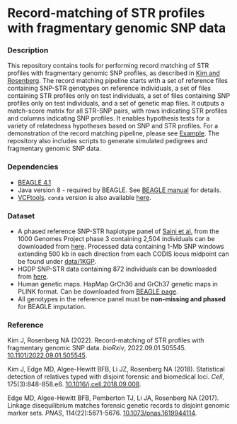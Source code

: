 # Record-matching of STR profiles with fragmentary genomic SNP data

### Description
This repository contains tools for performing record matching of STR profiles with fragmentary genomic SNP profiles, as described in [Kim and Rosenberg](https://doi.org/10.1101/2022.09.01.505545). The record matching pipeline starts with a set of reference files containing SNP-STR genotypes on reference individuals, a set of files containing STR profiles only on test individuals, a set of files containing SNP profiles only on test individuals, and a set of genetic map files. It outputs a match-score matrix for all STR-SNP pairs, with rows indicating STR profiles and columns indicating SNP profiles. It enables hypothesis tests for a variety of relatedness hypotheses based on SNP and STR profiles. For a demonstration of the record matching pipeline, please see [Example](https://github.com/jk2236/RecordMatching/tree/main/examples). The repository also includes scripts to generate simulated pedigrees and fragmentary genomic SNP data. 

### Dependencies
* [BEAGLE 4.1](https://faculty.washington.edu/browning/beagle/b4_1.html) 
* Java version 8 - required by BEAGLE. See [BEAGLE manual](https://faculty.washington.edu/browning/beagle/beagle_4.1_21Jan17.pdf) for details.
* [VCFtools](https://github.com/vcftools/vcftools). `conda` version is also available [here](https://anaconda.org/bioconda/vcftools).

### Dataset
* A phased reference SNP-STR haplotype panel of [Saini et al.](https://doi.org/10.1038/s41467-018-06694-0) from the 1000 Genomes Project phase 3 containing 2,504 individuals can be downloaded from [here](https://gymreklab.com/2018/03/05/snpstr_imputation.html). Processed data containing 1-Mb SNP windows extending 500 kb in each direction from each CODIS locus midpoint can be found under [data/1KGP](https://github.com/jk2236/RM_WGS/tree/main/data/1KGP).
* HGDP SNP-STR data containing 872 individuals can be downloaded from [here](https://rosenberglab.stanford.edu/data/edgeEtAl2017/unphased_all_vcf.zip).
* Human genetic maps. HapMap GrCh36 and GrCh37 genetic maps in PLINK format. Can be downloaded from [BEAGLE page](http://bochet.gcc.biostat.washington.edu/beagle/genetic_maps/).
* All genotypes in the reference panel must be **non-missing and phased** for BEAGLE imputation. 

### Reference
Kim J, Rosenberg NA (2022). Record-matching of STR profiles with fragmentary genomic SNP data. *bioRxiv*, 2022.09.01.505545. [10.1101/2022.09.01.505545](https://doi.org/10.1101/2022.09.01.505545).

Kim J, Edge MD, Algee-Hewitt BFB, Li JZ, Rosenberg NA (2018). Statistical detection of relatives typed with disjoint forensic and biomedical loci. *Cell*, 175(3):848-858.e6. [10.1016/j.cell.2018.09.008](https://doi.org/10.1016/j.cell.2018.09.008).

Edge MD, Algee-Hewitt BFB, Pemberton TJ, Li JA, Rosenberg NA (2017). Linkage disequilibrium matches forensic genetic records to disjoint genomic marker sets. *PNAS*, 114(22):5671-5676. [10.1073/pnas.1619944114](https://doi.org/10.1073/pnas.1619944114).
